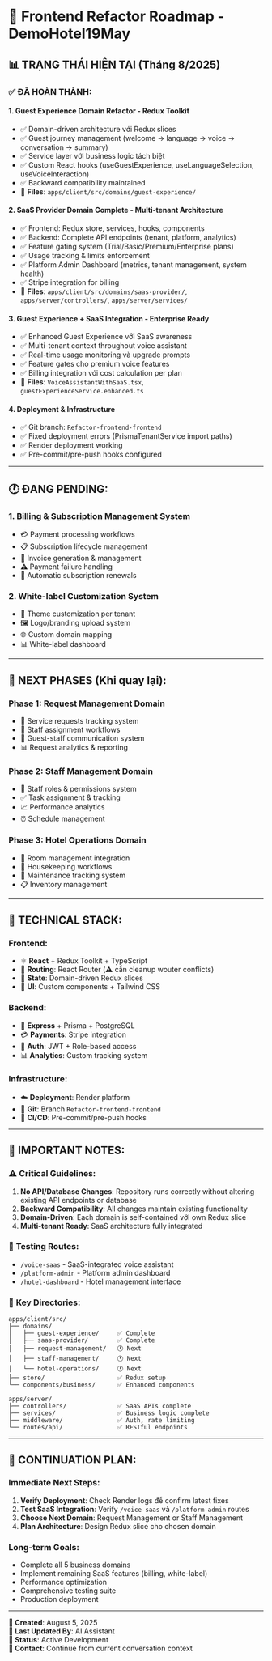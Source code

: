 # 🎯 Frontend Refactor Roadmap - DemoHotel19May

## 📊 TRẠNG THÁI HIỆN TẠI (Tháng 8/2025)

### ✅ ĐÃ HOÀN THÀNH:

#### 1. **Guest Experience Domain Refactor** - Redux Toolkit

- ✅ Domain-driven architecture với Redux slices
- ✅ Guest journey management (welcome → language → voice → conversation → summary)
- ✅ Service layer với business logic tách biệt
- ✅ Custom React hooks (useGuestExperience, useLanguageSelection, useVoiceInteraction)
- ✅ Backward compatibility maintained
- 📁 **Files**: `apps/client/src/domains/guest-experience/`

#### 2. **SaaS Provider Domain Complete** - Multi-tenant Architecture

- ✅ Frontend: Redux store, services, hooks, components
- ✅ Backend: Complete API endpoints (tenant, platform, analytics)
- ✅ Feature gating system (Trial/Basic/Premium/Enterprise plans)
- ✅ Usage tracking & limits enforcement
- ✅ Platform Admin Dashboard (metrics, tenant management, system health)
- ✅ Stripe integration for billing
- 📁 **Files**: `apps/client/src/domains/saas-provider/`, `apps/server/controllers/`, `apps/server/services/`

#### 3. **Guest Experience + SaaS Integration** - Enterprise Ready

- ✅ Enhanced Guest Experience với SaaS awareness
- ✅ Multi-tenant context throughout voice assistant
- ✅ Real-time usage monitoring và upgrade prompts
- ✅ Feature gates cho premium voice features
- ✅ Billing integration với cost calculation per plan
- 📁 **Files**: `VoiceAssistantWithSaaS.tsx`, `guestExperienceService.enhanced.ts`

#### 4. **Deployment & Infrastructure**

- ✅ Git branch: `Refactor-frontend-frontend`
- ✅ Fixed deployment errors (PrismaTenantService import paths)
- ✅ Render deployment working
- ✅ Pre-commit/pre-push hooks configured

---

## 🕐 ĐANG PENDING:

### 1. **Billing & Subscription Management System**

- 💳 Payment processing workflows
- 📋 Subscription lifecycle management
- 🧾 Invoice generation & management
- ⚠️ Payment failure handling
- 🔄 Automatic subscription renewals

### 2. **White-label Customization System**

- 🎨 Theme customization per tenant
- 🖼️ Logo/branding upload system
- 🌐 Custom domain mapping
- 📊 White-label dashboard

---

## 🎯 NEXT PHASES (Khi quay lại):

### **Phase 1: Request Management Domain**

- 📝 Service requests tracking system
- 👥 Staff assignment workflows
- 💬 Guest-staff communication system
- 📊 Request analytics & reporting

### **Phase 2: Staff Management Domain**

- 👤 Staff roles & permissions system
- ✅ Task assignment & tracking
- 📈 Performance analytics
- ⏰ Schedule management

### **Phase 3: Hotel Operations Domain**

- 🏨 Room management integration
- 🧹 Housekeeping workflows
- 🔧 Maintenance tracking system
- 📋 Inventory management

---

## 🔧 TECHNICAL STACK:

### **Frontend:**

- ⚛️ **React** + Redux Toolkit + TypeScript
- 🧭 **Routing**: React Router (⚠️ cần cleanup wouter conflicts)
- 🏪 **State**: Domain-driven Redux slices
- 🎨 **UI**: Custom components + Tailwind CSS

### **Backend:**

- 🚀 **Express** + Prisma + PostgreSQL
- 💳 **Payments**: Stripe integration
- 🔐 **Auth**: JWT + Role-based access
- 📊 **Analytics**: Custom tracking system

### **Infrastructure:**

- ☁️ **Deployment**: Render platform
- 🌿 **Git**: Branch `Refactor-frontend-frontend`
- 🔄 **CI/CD**: Pre-commit/pre-push hooks

---

## 📝 IMPORTANT NOTES:

### ⚠️ **Critical Guidelines:**

1. **No API/Database Changes**: Repository runs correctly without altering existing API endpoints or database
2. **Backward Compatibility**: All changes maintain existing functionality
3. **Domain-Driven**: Each domain is self-contained với own Redux slice
4. **Multi-tenant Ready**: SaaS architecture fully integrated

### 🧪 **Testing Routes:**

- `/voice-saas` - SaaS-integrated voice assistant
- `/platform-admin` - Platform admin dashboard
- `/hotel-dashboard` - Hotel management interface

### 📁 **Key Directories:**

```
apps/client/src/
├── domains/
│   ├── guest-experience/     ✅ Complete
│   ├── saas-provider/        ✅ Complete
│   ├── request-management/   🕐 Next
│   ├── staff-management/     🕐 Next
│   └── hotel-operations/     🕐 Next
├── store/                    ✅ Redux setup
└── components/business/      ✅ Enhanced components

apps/server/
├── controllers/              ✅ SaaS APIs complete
├── services/                 ✅ Business logic complete
├── middleware/               ✅ Auth, rate limiting
└── routes/api/               ✅ RESTful endpoints
```

---

## 🚀 CONTINUATION PLAN:

### **Immediate Next Steps:**

1. **Verify Deployment**: Check Render logs để confirm latest fixes
2. **Test SaaS Integration**: Verify `/voice-saas` và `/platform-admin` routes
3. **Choose Next Domain**: Request Management or Staff Management
4. **Plan Architecture**: Design Redux slice cho chosen domain

### **Long-term Goals:**

- Complete all 5 business domains
- Implement remaining SaaS features (billing, white-label)
- Performance optimization
- Comprehensive testing suite
- Production deployment

---

**📅 Created**: August 5, 2025  
**👤 Last Updated By**: AI Assistant  
**🔄 Status**: Active Development  
**📧 Contact**: Continue from current conversation context
